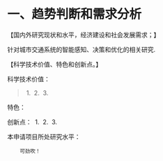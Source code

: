 # 一、趋势判断和需求分析

【国内外研究现状和水平，经济建设和社会发展需求；】

针对城市交通系统的智能感知、决策和优化的相关研究.






【科学技术价值、特色和创新点。】

科学技术价值：

> ​	1.
> ​	2.
> ​	3.

特色：

	
	

创新点：
​		1.
​		2.
​		3.

本申请项目所处研究水平：

		可劲吹！